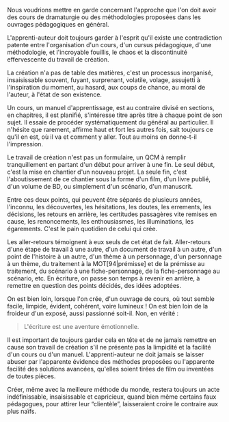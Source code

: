 <!-- Page: #555 Divergence entre un cours et l'acte de créer -->

Nous voudrions mettre en garde concernant l'approche que l'on doit avoir des cours de dramaturgie ou des méthodologies proposées dans les ouvrages pédagogiques en général.

L'apprenti-auteur doit toujours garder à l'esprit qu'il existe une contradiction patente entre l'organisation d'un cours, d'un cursus pédagogique, d'une méthodologie, et l'incroyable fouillis, le chaos et la discontinuité effervescente du travail de création.

La création n'a pas de table des matières, c'est un processus inorganisé, insaisissable souvent, fuyant, surprenant, volatile, volage, assujetti à l'inspiration du moment, au hasard, aux coups de chance, au moral de l'auteur, à l'état de son existence.

Un cours, un manuel d'apprentissage, est au contraire divisé en sections, en chapitres, il est planifié, s'intéresse titre après titre à chaque point de son sujet. Il essaie de procéder systématiquement du général au particulier. Il n'hésite que rarement, affirme haut et fort les autres fois, sait toujours ce qu'il en est, où il va et comment y aller. Tout au moins en donne-t-il l'impression.

Le travail de création n'est pas un formulaire, un QCM à remplir tranquillement en partant d'un début pour arriver à une fin. Le seul début, c'est la mise en chantier d'un nouveau projet. La seule fin, c'est l'aboutissement de ce chantier sous la forme d'un film, d'un livre publié, d'un volume de BD, ou simplement d'un scénario, d'un manuscrit.

Entre ces deux points, qui peuvent être séparés de plusieurs années, l'inconnu, les découvertes, les hésitations, les doutes, les errements, les décisions, les retours en arrière, les certitudes passagères vite remises en cause, les renoncements, les enthousiasmes, les illuminations, les égarements. C'est le pain quotidien de celui qui crée.

Les aller-retours témoignent à eux seuls de cet état de fait. Aller-retours d'une étape de travail à une autre, d'un document de travail à un autre, d'un point de l'histoire à un autre, d'un thème à un personnage, d'un personnage à un thème, du traitement à la MOT[94|prémisse] et de la prémisse au traitement, du scénario à une fiche-personnage, de la fiche-personnage au scénario, etc. En écriture, on passe son temps à revenir en arrière, à remettre en question des points décidés, des idées adoptées.

On est bien loin, lorsque l'on crée, d'un ouvrage de cours, où tout semble facile, limpide, évident, cohérent, voire lumineux ! On est bien loin de la froideur d'un exposé, aussi passionné soit-il. Non, en vérité :

> L'écriture est une aventure émotionnelle. 

Il est important de toujours garder cela en tête et de ne jamais remettre en cause son travail de création s'il ne présente pas la limpidité et la facilité d'un cours ou d'un manuel. L'apprenti-auteur ne doit jamais se laisser abuser par l'apparente évidence des méthodes proposées ou l'apparente facilité des solutions avancées, qu'elles soient tirées de film ou inventées de toutes pièces.

Créer, même avec la meilleure méthode du monde, restera toujours un acte indéfinissable, insaisissable et capricieux, quand bien même certains faux pédagogues, pour attirer leur “clientèle”, laisseraient croire le contraire aux plus naïfs.